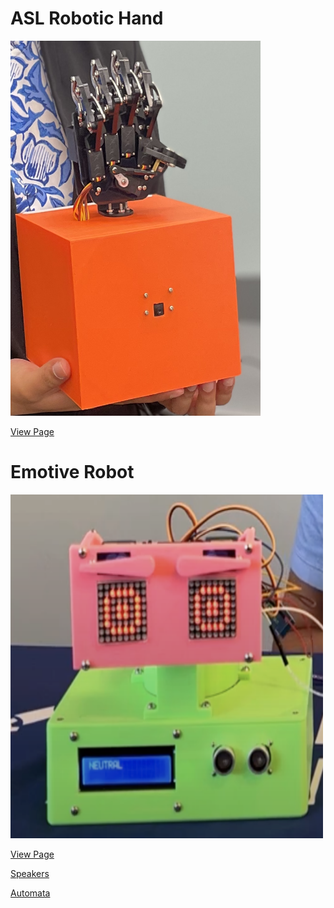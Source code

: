 # ASL Robotic Hand
<img src="Files/ASLBotFinal.png" width="400" height="600">

[View Page](./asl_robotic_arm.md)

# Emotive Robot
<img src="Files/EmotiveBot.png" width="500" height="550">

[View Page](./emotive_robot.md)

[Speakers](./speakers.md)

[Automata](./automata.md)
